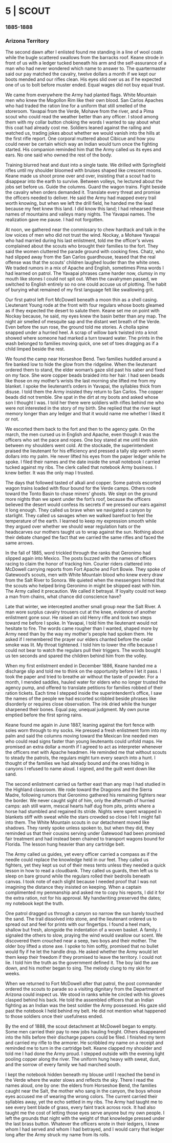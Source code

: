 # 5  |  SCOUT

### 1885-1888
### Arizona Territory
The second dawn after I enlisted found me standing in a line of wool coats while the bugle scattered swallows from the barracks roof. Keane strode in front of us with a ledger tucked beneath his arm and the self-assurance of a man who had never wondered which name to answer to. The quartermaster said our pay matched the cavalry, twelve dollars a month if we kept our boots mended and our rifles clean. His eyes slid over us as if he expected one of us to bolt before muster ended. Equal wages did not buy equal trust.

We came from everywhere the Army had planted flags. White Mountain men who knew the Mogollon Rim like their own blood. San Carlos Apaches who had traded the ration line for a uniform that still smelled of the storeroom. Yavapai from the Verde, Mohave from the river, and a Pima scout who could read the weather better than any officer. I stood among them with my collar button choking the words I wanted to say about what this coat had already cost me. Soldiers leaned against the railing and watched us, trading jokes about whether we would vanish into the hills at the first rifle report. One corporal muttered about Cibicue and how you could never be certain which way an Indian would turn once the fighting started. His companion reminded him that the Army called us its eyes and ears. No one said who owned the rest of the body.

Training blurred heat and dust into a single taste. We drilled with Springfield rifles until my shoulder bloomed with bruises shaped like crescent moons. Keane made us shoot prone over and over, insisting that a scout had to disappear into the earth to survive. Between volleys, he lectured about the jobs set before us. Guide the columns. Guard the wagon trains. Fight beside the cavalry when orders demanded it. Translate every threat and promise the officers needed to deliver. He said the Army had mapped every trail worth knowing, but when we left the drill field, he handed me the lead because my feet knew this land. I did know this land; I had rehearsed these names of mountains and valleys many nights. The Yavapai names. The realization gave me pause. I had not forgotten.

At noon, we gathered near the commissary to chew hardtack and talk in the low voices of men who did not trust the wind. Nockay, a Mohave Yavapai who had married during his last enlistment, told me the officer's wives complained about the scouts who brought their families to the fort. They said the women cluttered the parade ground with cooking fires. Chatz, who had slipped away from the San Carlos guardhouse, teased that the real offense was that the scouts' children laughed louder than the white ones. We traded rumors in a mix of Apache and English, sometimes Pima words I had learned on patrol. The Yavapai phrases came harder now, clumsy in my mouth like stones I could not spit out. When the cavalrymen passed, we switched to English entirely so no one could accuse us of plotting. The habit of burying what remained of my first language felt like swallowing grit.

Our first patrol left Fort McDowell beneath a moon thin as a shell casing. Lieutenant Young rode at the front with four regulars whose boots gleamed as if they expected the desert to salute them. Keane set me on point with Nockay because, he said, my eyes knew the basin better than any map. The night air smelled of mesquite sap and the distant wet breath of the Verde. Even before the sun rose, the ground told me stories. A cholla spine snapped under a hurried heel. A scrap of willow bark twisted into a knot showed where someone had marked a turn toward water. The prints in the wash belonged to families moving quick, one set of toes dragging as if a child limped beside the rest.

We found the camp near Horseshoe Bend. Two families huddled around a fire banked low to hide the glow from the ridgeline. When the lieutenant ordered them to stand, the elder woman’s gaze slid past his saber and fixed on my face. She wore copper beads braided into her hair. I had seen beads like those on my mother’s wrists the last morning she lifted me from my blanket. I spoke the lieutenant’s orders in Yavapai, the syllables thick from disuse. I told them the Army insisted they return to San Carlos. The copper beads did not tremble. She spat in the dirt at my boots and asked whose son I thought I was. I told her there were soldiers with rifles behind me who were not interested in the story of my birth. She replied that the river kept memory longer than any ledger and that it would name me whether I liked it or not.

We escorted them back to the fort and then to the agency gate. On the march, the men cursed us in English and Apache, even though it was the officers who set the pace and ropes. One boy stared at me until the skin between my shoulders went cold. At the stockade, the superintendent praised the lieutenant for his efficiency and pressed a tally slip worth seven dollars into my palm. He never lifted his eyes from the paper ledger while he spoke. I filed their names and the date inside the small notebook I carried tucked against my ribs. The clerk called that notebook Army business. I knew better. It was the only map I trusted.

The days that followed tasted of alkali and copper. Some patrols escorted wagon trains loaded with flour bound for the Verde camps. Others rode toward the Tonto Basin to chase miners’ ghosts. We slept on the ground more nights than we spent under the fort’s roof, because the officers believed the desert would confess its secrets if we pressed our ears against it long enough. They called us brave when we navigated a canyon by starlight. They called us savages when we walked barefoot to feel the temperature of the earth. I learned to keep my expression smooth while they argued over whether we should wear regulation hats or the headscarves our mothers taught us to wrap against the sun. Nothing about their debate changed the fact that we carried the same rifles and faced the same arrows.

In the fall of 1885, word trickled through the ranks that Geronimo had slipped again into Mexico. The posts buzzed with the names of officers racing to claim the honor of tracking him. Courier riders clattered into McDowell carrying reports from Fort Apache and Fort Bowie. They spoke of Gatewood’s scouts, men with White Mountain blood who knew every draw from the Salt River to Sonora. We quieted when the messengers hinted that the scouts who helped bring Geronimo in might be shipped east with him. The Army called it precaution. We called it betrayal. If loyalty could not keep a man from chains, what chance did conscience have?

Late that winter, we intercepted another small group near the Salt River. A man wore surplus cavalry trousers cut at the knee, evidence of another enlistment gone sour. He raised an old Henry rifle and took two steps toward me before I spoke. In Yavapai, I told him the lieutenant would not hesitate to fire. The words came rougher than I wanted, shaped more by Army need than by the way my mother's people had spoken them. He asked if I remembered the prayer our elders chanted before the cedar smoke was lit. My throat tightened. I told him to lower the rifle because I could not bear to watch the regulars pull their triggers. The words bought us ten seconds and spared the children behind him from the volley.

When my first enlistment ended in December 1886, Keane handed me a discharge slip and told me to think on the opportunity before I let it pass. I took the paper and tried to breathe air without the taste of powder. For a month, I mended saddles, hauled water for elders who no longer trusted the agency pump, and offered to translate petitions for families robbed of their ration tickets. Each time I stepped inside the superintendent’s office, I saw the names of the people we had escorted scribbled beside phrases like disorderly or requires close observation. The ink dried while the hunger sharpened their bones. Equal pay, unequal judgment. My own purse emptied before the first spring rains.

Keane found me again in June 1887, leaning against the fort fence with soles worn through to my socks. He pressed a fresh enlistment form into my palm and said the columns moving toward the Mexican line needed men who could read signs faster than young lieutenants could unfold maps. He promised an extra dollar a month if I agreed to act as interpreter whenever the officers met with Apache headmen. He reminded me that without scouts to steady the patrols, the regulars might turn every search into a hunt. I thought of the families we had already bound and the ones hiding in canyons I refused to name aloud. I signed, and the guilt went down like sand.

The second enlistment carried us farther east than any map I had studied in the Highland classroom. We rode toward the Dragoons and the Sierra Madre, following rumors that Geronimo gathered his remaining fighters near the border. We never caught sight of him, only the aftermath of hurried camps: ash still warm, mescal hearts half dug from pits, prints where a horse had stumbled and regained its stride. Nights were spent wrapped in blankets stiff with sweat while the stars crowded so close I felt I might fall into them. The White Mountain scouts in our detachment moved like shadows. They rarely spoke unless spoken to, but when they did, they reminded us that their cousins serving under Gatewood had been promised fair treatment and had instead been chained to transport wagons bound for Florida. The lesson hung heavier than any cartridge belt.

The Army called us guides, yet every officer carried a compass as if the needle could replace the knowledge held in our feet. They called us fighters, yet they kept us out of their mess tents unless they needed a quick lesson in how to read a cloudbank. They called us guards, then left us to sleep on bare ground while the regulars rolled their bedrolls beneath canvas. I took note of each slight because I needed proof that I was not imagining the distance they insisted on keeping. When a captain complimented my penmanship and asked me to copy his reports, I did it for the extra ration, not for his approval. My handwriting preserved the dates; my notebook kept the truth.

One patrol dragged us through a canyon so narrow the sun barely touched the sand. The trail dissolved into stone, and the lieutenant ordered us to spread out and feel for prints with our fingertips. I found a heel mark, shallow but fresh, alongside the indentation of a woven basket. A family. I signaled the others to slow, praying the wind would swallow our scent. We discovered them crouched near a seep, two boys and their mother. The older boy lifted a stone axe. I spoke to him softly, promised that no bullet would fly if he let the handle drop. He asked whether the Army would let them keep their freedom if they promised to leave the territory. I could not lie. I told him the truth as the government defined it. The boy laid the axe down, and his mother began to sing. The melody clung to my skin for weeks.

When we returned to Fort McDowell after that patrol, the post commander ordered the scouts to parade so a visiting dignitary from the Department of Arizona could inspect us. We stood in ranks while he circled with his gloves clasped behind his back. He told the assembled officers that an Indian fighting as an Indian was the best soldier the Army possessed. His gaze slid past the notebook I held behind my belt. He did not mention what happened to those soldiers once their usefulness ended.

By the end of 1888, the scout detachment at McDowell began to empty. Some men carried their pay to new jobs hauling freight. Others disappeared into the hills before their discharge papers could be filed. I finished my term and carried my rifle to the armorer. He scribbled my name on a receipt and reminded me to turn in the cartridge belt. Keane clapped my shoulder and told me I had done the Army proud. I stepped outside with the evening light pooling copper along the river. The uniform hung heavy with sweat, dust, and the sorrow of every family we had marched south.

I kept the notebook hidden beneath my blouse until I reached the bend in the Verde where the water slows and reflects the sky. There I read the names aloud, one by one: the elders from Horseshoe Bend, the families caught near the Salt, the mother who sang in the canyon, the boys whose eyes accused me of wearing the wrong colors. The current carried their syllables away, yet the echo settled in my ribs. The Army had taught me to see every bent blade of grass, every faint track across rock. It had also taught me the cost of letting those eyes serve anyone but my own people. I left the grounds that night with the weight of that knowledge pressed under the last brass button. Whatever the officers wrote in their ledgers, I knew whom I had served and whom I had betrayed, and I would carry that ledger long after the Army struck my name from its rolls.